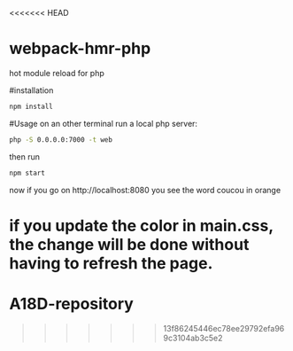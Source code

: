 <<<<<<< HEAD
# webpack-hmr-php
hot module reload for php

#installation
``` bash
npm install
```

#Usage
on an other terminal run a local php server:
``` bash
php -S 0.0.0.0:7000 -t web
```

then run 
``` bash
npm start
```

now if you go on http://localhost:8080 you see the word coucou in orange

if you update the color in main.css, the change will be done without having to refresh the page.
=======
# A18D-repository
>>>>>>> 13f86245446ec78ee29792efa969c3104ab3c5e2
